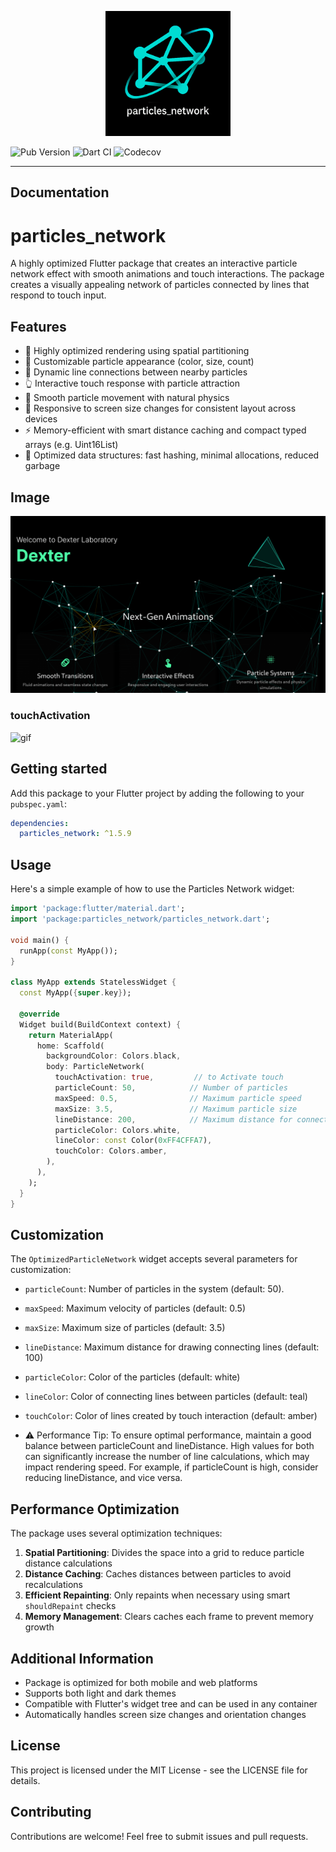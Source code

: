 <!--
This README describes the package. If you publish this package to pub.dev,
this README's contents appear on the landing page for your package.

For information about how to write a good package README, see the guide for
[writing package pages](https://dart.dev/tools/pub/writing-package-pages).

For general information about developing packages, see the Dart guide for
[creating packages](https://dart.dev/guides/libraries/create-packages)
and the Flutter guide for
[developing packages and plugins](https://flutter.dev/to/develop-packages).
-->


<p align="center">
  <a href="https://github.com/abod8639/Particles_Network">
    <img alt="Flutter favorite" width="200px" src="assets/Picsart_25-05-10_12-57-34-680.png">
  </a>
</p>


![Pub Version](https://img.shields.io/pub/v/particles_network)
![Dart CI](https://github.com/abod8639/Particles_Network/actions/workflows/flutter-ci.yml/badge.svg)
![Codecov](https://codecov.io/gh/abod8639/Particles_Network/branch/main/graph/badge.svg)

<!-- ![a](https://codecov.io/gh/abod8639/Particles_Network/graphs/icicle.svg?token=2HMWEEFN73) -->

---
## Documentation
 
# particles_network

A highly optimized Flutter package that creates an interactive particle network effect with smooth animations and touch interactions. The package creates a visually appealing network of particles connected by lines that respond to touch input.

## Features


- 🚀 Highly optimized rendering using spatial partitioning
- 🎨 Customizable particle appearance (color, size, count)
- 🔗 Dynamic line connections between nearby particles
- 👆 Interactive touch response with particle attraction
- 🎯 Smooth particle movement with natural physics
- 📱 Responsive to screen size changes for consistent layout across devices
- ⚡ Memory-efficient with smart distance caching and compact typed arrays (e.g. Uint16List)
- 🧠 Optimized data structures: fast hashing, minimal allocations, reduced garbage

## Image 

![image](assets/image.png)

### touchActivation
![gif](https://github.com/abod8639/my_clock/blob/main/assets/gif/c49ae41c72134b67b31d54593d3414f8.gif?raw=true)
## Getting started

Add this package to your Flutter project by adding the following to your `pubspec.yaml`:

```yaml
dependencies:
  particles_network: ^1.5.9
```

## Usage

Here's a simple example of how to use the Particles Network widget:


```dart
import 'package:flutter/material.dart';
import 'package:particles_network/particles_network.dart';

void main() {
  runApp(const MyApp());
}

class MyApp extends StatelessWidget {
  const MyApp({super.key});

  @override
  Widget build(BuildContext context) {
    return MaterialApp(
      home: Scaffold(
        backgroundColor: Colors.black,
        body: ParticleNetwork(
          touchActivation: true,         // to Activate touch
          particleCount: 50,            // Number of particles
          maxSpeed: 0.5,                // Maximum particle speed
          maxSize: 3.5,                 // Maximum particle size
          lineDistance: 200,            // Maximum distance for connecting lines
          particleColor: Colors.white,
          lineColor: const Color(0xFF4CFFA7),
          touchColor: Colors.amber,
        ),
      ),
    );
  }
}

```

## Customization


The `OptimizedParticleNetwork` widget accepts several parameters for customization:

- `particleCount`: Number of particles in the system (default: 50).
- `maxSpeed`: Maximum velocity of particles (default: 0.5)
- `maxSize`: Maximum size of particles (default: 3.5)
- `lineDistance`: Maximum distance for drawing connecting lines (default: 100)
- `particleColor`: Color of the particles (default: white)
- `lineColor`: Color of connecting lines between particles (default: teal)
- `touchColor`: Color of lines created by touch interaction (default: amber)

- ⚠️ Performance Tip:
To ensure optimal performance, maintain a good balance between particleCount and lineDistance.
High values for both can significantly increase the number of line calculations, which may impact rendering speed.
For example, if particleCount is high, consider reducing lineDistance, and vice versa.
## Performance Optimization


The package uses several optimization techniques:

1. **Spatial Partitioning**: Divides the space into a grid to reduce particle distance calculations
2. **Distance Caching**: Caches distances between particles to avoid recalculations
3. **Efficient Repainting**: Only repaints when necessary using smart `shouldRepaint` checks
4. **Memory Management**: Clears caches each frame to prevent memory growth

## Additional Information

- Package is optimized for both mobile and web platforms
- Supports both light and dark themes
- Compatible with Flutter's widget tree and can be used in any container
- Automatically handles screen size changes and orientation changes

## License

This project is licensed under the MIT License - see the LICENSE file for details.

## Contributing

Contributions are welcome! Feel free to submit issues and pull requests.

